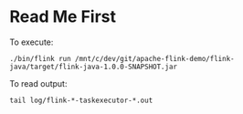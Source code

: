 # Read Me First

To execute:
```shell
./bin/flink run /mnt/c/dev/git/apache-flink-demo/flink-java/target/flink-java-1.0.0-SNAPSHOT.jar
```

To read output:
```shell
tail log/flink-*-taskexecutor-*.out
```
